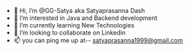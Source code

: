 - 👋 Hi, I’m @GG-Satya aka Satyaprasanna Dash
- 👀 I’m interested in Java and Backend development
- 🌱 I’m currently learning New Technologies
- 💞️ I’m looking to collaborate on Linkedin
- 📫 you can ping me up at-- satyaprasanna1999@gmail.com

<!---
GG-Satya/GG-Satya is a ✨ special ✨ repository because its `README.md` (this file) appears on your GitHub profile.
You can click the Preview link to take a look at your changes.
--->
